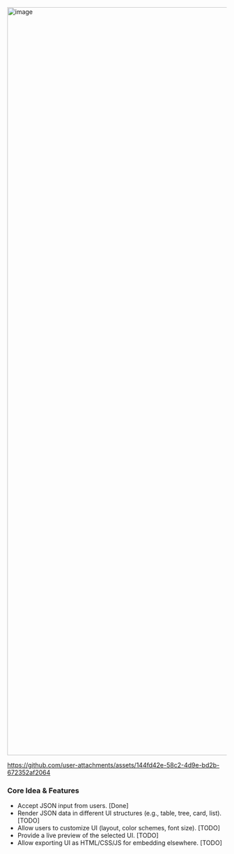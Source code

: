 <img width="1714" alt="image" src="https://github.com/user-attachments/assets/22a35676-2c96-48e5-904d-fdaf41a2b2fa" />



https://github.com/user-attachments/assets/144fd42e-58c2-4d9e-bd2b-672352af2064



### **Core Idea & Features**
- Accept JSON input from users. [Done]
- Render JSON data in different UI structures (e.g., table, tree, card, list). [TODO]
- Allow users to customize UI (layout, color schemes, font size).  [TODO]
- Provide a live preview of the selected UI.  [TODO]
- Allow exporting UI as HTML/CSS/JS for embedding elsewhere. [TODO]
